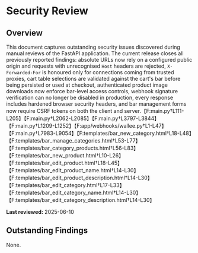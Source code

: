 # Security Review

## Overview
This document captures outstanding security issues discovered during manual reviews of the FastAPI application. The current release closes all previously reported findings: absolute URLs now rely on a configured public origin and requests with unrecognised `Host` headers are rejected, `X-Forwarded-For` is honoured only for connections coming from trusted proxies, cart table selections are validated against the cart's bar before being persisted or used at checkout, authenticated product image downloads now enforce bar-level access controls, webhook signature verification can no longer be disabled in production, every response includes hardened browser security headers, and bar management forms now require CSRF tokens on both the client and server.【F:main.py†L111-L205】【F:main.py†L2062-L2085】【F:main.py†L3797-L3844】【F:main.py†L1209-L1252】【F:app/webhooks/wallee.py†L1-L47】【F:main.py†L7983-L9054】【F:templates/bar_new_category.html†L18-L48】【F:templates/bar_manage_categories.html†L53-L77】【F:templates/bar_category_products.html†L56-L83】【F:templates/bar_new_product.html†L10-L26】【F:templates/bar_edit_product.html†L18-L45】【F:templates/bar_edit_product_name.html†L14-L30】【F:templates/bar_edit_product_description.html†L14-L30】【F:templates/bar_edit_category.html†L17-L33】【F:templates/bar_edit_category_name.html†L14-L30】【F:templates/bar_edit_category_description.html†L14-L30】

**Last reviewed:** 2025-06-10

## Outstanding Findings

None.
